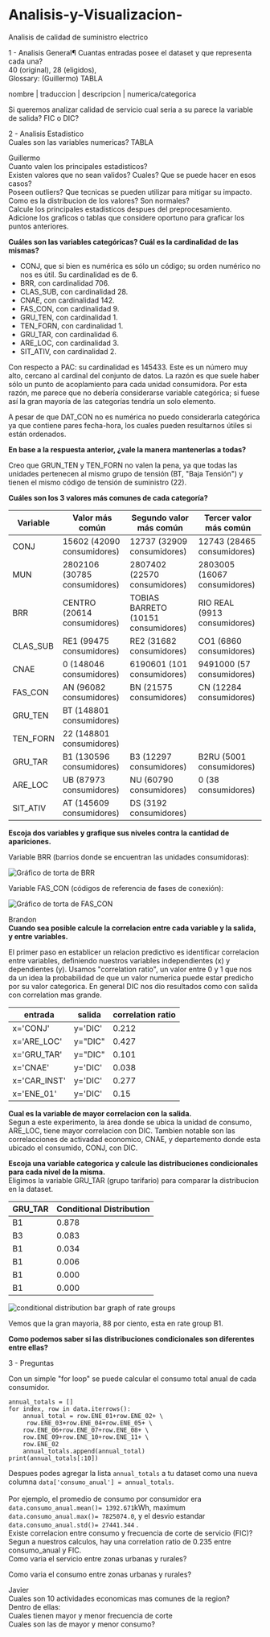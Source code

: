 # Analisis-y-Visualizacion-
Analisis de calidad de suministro electrico

1 - Analisis General¶
Cuantas entradas posee el dataset y que representa cada una? <br>
40 (original), 28 (eligidos),  <br>
Glossary: (Guillermo) TABLA <br>

nombre | traduccion | descripcion | numerica/categorica

Si queremos analizar calidad de servicio cual seria a su parece la variable de salida?
FIC o DIC?<br>

2 - Analisis Estadistico <br>
Cuales son las variables numericas? TABLA<br>

Guillermo<br>
Cuanto valen los principales estadisticos?<br>
Existen valores que no sean validos? Cuales? Que se puede hacer en esos casos? <br>
Poseen outliers? Que tecnicas se pueden utilizar para mitigar su impacto. <br>
Como es la distribucion de los valores? Son normales? <br>
Calcule los principales estadisticos despues del preprocesamiento. <br>
Adicione los graficos o tablas que considere oportuno para graficar los puntos anteriores. <br>

**Cuáles son las variables categóricas? Cuál es la cardinalidad de las mismas?**

* CONJ, que si bien es numérica es sólo un código; su orden numérico no nos es útil. Su cardinalidad es de 6.
* BRR, con cardinalidad 706.
* CLAS_SUB, con cardinalidad 28.
* CNAE, con cardinalidad 142.
* FAS_CON, con cardinalidad 9.
* GRU_TEN, con cardinalidad 1.
* TEN_FORN, con cardinalidad 1.
* GRU_TAR, con cardinalidad 6.
* ARE_LOC, con cardinalidad 3.
* SIT_ATIV, con cardinalidad 2.

Con respecto a PAC: su cardinalidad es 145433. Este es un número muy alto, cercano al cardinal del conjunto de datos. La razón es que suele haber sólo un punto de acoplamiento para cada unidad consumidora. Por esta razón, me parece que no debería considerarse variable categórica; si fuese así la gran mayoría de las categorías tendría un solo elemento.

A pesar de que DAT_CON no es numérica no puedo considerarla categórica ya que contiene pares fecha-hora, los cuales pueden resultarnos útiles si están ordenados.

**En base a la respuesta anterior, ¿vale la manera mantenerlas a todas?**

Creo que GRUN_TEN y TEN_FORN no valen la pena, ya que todas las unidades pertenecen al mismo grupo de tensión (BT, "Baja Tensión") y tienen el mismo código de tensión de suministro (22).

**Cuáles son los 3 valores más comunes de cada categoría?**

| Variable | Valor más común              | Segundo valor más común             | Tercer valor más común       |
| -------- | ---------------------------- | ----------------------------------- | ---------------------------- |
| CONJ     | 15602 (42090 consumidores)   | 12737 (32909 consumidores)          | 12743 (28465 consumidores)   |
| MUN      | 2802106 (30785 consumidores) | 2807402 (22570 consumidores)        | 2803005 (16067 consumidores) |
| BRR      | CENTRO (20614 consumidores)  | TOBIAS BARRETO (10151 consumidores) | RIO REAL (9913 consumidores) |
| CLAS_SUB | RE1 (99475 consumidores)     | RE2 (31682 consumidores)            | CO1 (6860 consumidores)      |
| CNAE     | 0 (148046 consumidores)      | 6190601 (101 consumidores)          | 9491000 (57 consumidores)    |
| FAS_CON  | AN (96082 consumidores)      | BN (21575 consumidores)             | CN (12284 consumidores)      |
| GRU_TEN  | BT (148801 consumidores)     |                                     |                              |
| TEN_FORN | 22 (148801 consumidores)     |                                     |                              |
| GRU_TAR  | B1 (130596 consumidores)     | B3 (12297 consumidores)             | B2RU (5001 consumidores)     |
| ARE_LOC  | UB (87973 consumidores)      | NU (60790 consumidores)             | 0 (38 consumidores)          |
| SIT_ATIV | AT (145609 consumidores)     | DS (3192 consumidores)              |                              |

**Escoja dos variables y grafique sus niveles contra la cantidad de apariciones.**

Variable BRR (barrios donde se encuentran las unidades consumidoras):

![Gráfico de torta de BRR](images/brr_pie_chart.png)

Variable FAS_CON (códigos de referencia de fases de conexión):

![Gráfico de torta de FAS_CON](images/fas_con_pie_chart.png)

Brandon <br>
**Cuando sea posible calcule la correlacion entre cada variable y la salida, y entre variables.** <br>

El primer paso en establicer un relacion predictivo es identificar correlacion entre variables, definiendo nuestros variables independientes (x) y dependientes (y). 
Usamos "correlation ratio", un valor entre 0 y 1 que nos da un idea la probabilidad de que un valor numerica puede estar predicho por su valor categorica. En general DIC nos dio resultados como con salida con correlation mas grande.


| entrada | salida| correlation ratio|
| -------- | -----|------------------|
|x='CONJ'|y='DIC'|0.212|
|x='ARE_LOC'|y="DIC"|0.427|
|x='GRU_TAR'|y="DIC"|0.101|
|x='CNAE'|y='DIC'|0.038|
|x='CAR_INST'|y='DIC'|0.277|
|x='ENE_01'|y='DIC'|0.15|

**Cual es la variable de mayor correlacion con la salida.** <br>
Segun a este experimento, la área donde se ubica la unidad de consumo, ARE_LOC, tiene mayor correlacion con DIC. Tambien notable son las correlacciones de activadad economico, CNAE, y departemento donde esta ubicado el consumido, CONJ, con DIC. 

**Escoja una variable categorica y calcule las distribuciones condicionales para cada nivel de la misma.** <br>
Eligimos la variable GRU_TAR (grupo tarifario) para comparar la distribucion en la dataset. 


| GRU_TAR | Conditional Distribution|
|----|------|
| B1 | 0.878|
| B3 | 0.083|
| B1 | 0.034|
| B1 | 0.006|
| B1 | 0.000|
| B1 | 0.000|


![conditional distribution bar graph of rate groups](images/conditional_distribution.png "conditional distribution of rate groups")


Vemos que la gran mayoria, 88 por ciento, esta en rate group B1.

**Como podemos saber si las distribuciones condicionales son diferentes entre ellas?** <br>

3 - Preguntas <br>

Con un simple "for loop" se puede calcular el consumo total anual de cada consumidor.<br>
```
annual_totals = []
for index, row in data.iterrows():
    annual_total = row.ENE_01+row.ENE_02+ \
     row.ENE_03+row.ENE_04+row.ENE_05+ \
    row.ENE_06+row.ENE_07+row.ENE_08+ \
    row.ENE_09+row.ENE_10+row.ENE_11+ \
    row.ENE_02
    annual_totals.append(annual_total)
print(annual_totals[:10])
```
Despues podes agregar la lista ```annual_totals``` a tu dataset como una nueva columna ```data['consumo_anual'] = annual_totals```.<br>
<br> Por ejemplo, el promedio de consumo por consumidor era ```data.consumo_anual.mean()= 1392.671```kWh, maximum ```data.consumo_anual.max()= 7825074.0```, y el desvio estandar ```data.consumo_anual.std()= 27441.344``` .<br>
Existe correlacion entre consumo y frecuencia de corte de servicio (FIC)? <br>
Segun a nuestros calculos, hay una correlation ratio de 0.235 entre consumo_anual y FIC.<br>
Como varia el servicio entre zonas urbanas y rurales? <br>

Como varia el consumo entre zonas urbanas y rurales? <br>

Javier <br>
Cuales son 10 actividades economicas mas comunes de la region? <br>
Dentro de ellas: <br>
Cuales tienen mayor y menor frecuencia de corte <br>
Cuales son las de mayor y menor consumo? <br>